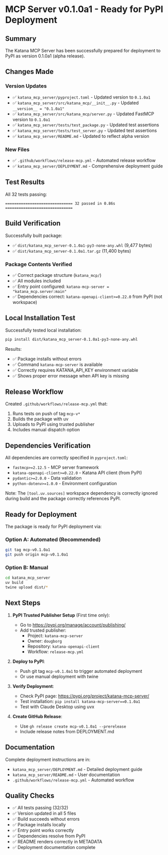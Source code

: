 # MCP Server v0.1.0a1 - Ready for PyPI Deployment

## Summary

The Katana MCP Server has been successfully prepared for deployment to PyPI as version 0.1.0a1 (alpha release).

## Changes Made

### Version Updates
- ✅ `katana_mcp_server/pyproject.toml` - Updated version to `0.1.0a1`
- ✅ `katana_mcp_server/src/katana_mcp/__init__.py` - Updated `__version__ = "0.1.0a1"`
- ✅ `katana_mcp_server/src/katana_mcp/server.py` - Updated FastMCP version to `0.1.0a1`
- ✅ `katana_mcp_server/tests/test_package.py` - Updated test assertions
- ✅ `katana_mcp_server/tests/test_server.py` - Updated test assertions
- ✅ `katana_mcp_server/README.md` - Updated to reflect alpha version

### New Files
- ✅ `.github/workflows/release-mcp.yml` - Automated release workflow
- ✅ `katana_mcp_server/DEPLOYMENT.md` - Comprehensive deployment guide

## Test Results

All 32 tests passing:
```
============================== 32 passed in 0.86s ==============================
```

## Build Verification

Successfully built package:
- ✅ `dist/katana_mcp_server-0.1.0a1-py3-none-any.whl` (9,477 bytes)
- ✅ `dist/katana_mcp_server-0.1.0a1.tar.gz` (11,400 bytes)

### Package Contents Verified
- ✅ Correct package structure (`katana_mcp/`)
- ✅ All modules included
- ✅ Entry point configured: `katana-mcp-server = "katana_mcp.server:main"`
- ✅ Dependencies correct: `katana-openapi-client>=0.22.0` from PyPI (not workspace)

## Local Installation Test

Successfully tested local installation:
```bash
pip install dist/katana_mcp_server-0.1.0a1-py3-none-any.whl
```

Results:
- ✅ Package installs without errors
- ✅ Command `katana-mcp-server` is available
- ✅ Correctly requires KATANA_API_KEY environment variable
- ✅ Shows proper error message when API key is missing

## Release Workflow

Created `.github/workflows/release-mcp.yml` that:
1. Runs tests on push of tag `mcp-v*`
2. Builds the package with uv
3. Uploads to PyPI using trusted publisher
4. Includes manual dispatch option

## Dependencies Verification

All dependencies are correctly specified in `pyproject.toml`:
- `fastmcp>=2.12.5` - MCP server framework
- `katana-openapi-client>=0.22.0` - Katana API client (from PyPI)
- `pydantic>=2.0.0` - Data validation
- `python-dotenv>=1.0.0` - Environment configuration

Note: The `[tool.uv.sources]` workspace dependency is correctly ignored during build and the package correctly references PyPI.

## Ready for Deployment

The package is ready for PyPI deployment via:

### Option A: Automated (Recommended)
```bash
git tag mcp-v0.1.0a1
git push origin mcp-v0.1.0a1
```

### Option B: Manual
```bash
cd katana_mcp_server
uv build
twine upload dist/*
```

## Next Steps

1. **PyPI Trusted Publisher Setup** (First time only):
   - Go to https://pypi.org/manage/account/publishing/
   - Add trusted publisher:
     - Project: `katana-mcp-server`
     - Owner: `dougborg`
     - Repository: `katana-openapi-client`
     - Workflow: `release-mcp.yml`

2. **Deploy to PyPI**:
   - Push git tag `mcp-v0.1.0a1` to trigger automated deployment
   - Or use manual deployment with twine

3. **Verify Deployment**:
   - Check PyPI page: https://pypi.org/project/katana-mcp-server/
   - Test installation: `pip install katana-mcp-server==0.1.0a1`
   - Test with Claude Desktop using uvx

4. **Create GitHub Release**:
   - Use `gh release create mcp-v0.1.0a1 --prerelease`
   - Include release notes from DEPLOYMENT.md

## Documentation

Complete deployment instructions are in:
- `katana_mcp_server/DEPLOYMENT.md` - Detailed deployment guide
- `katana_mcp_server/README.md` - User documentation
- `.github/workflows/release-mcp.yml` - Automated workflow

## Quality Checks

- ✅ All tests passing (32/32)
- ✅ Version updated in all 5 files
- ✅ Build succeeds without errors
- ✅ Package installs locally
- ✅ Entry point works correctly
- ✅ Dependencies resolve from PyPI
- ✅ README renders correctly in METADATA
- ✅ Deployment documentation complete
